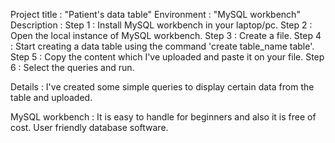Project title : "Patient's data table"
Environment   : "MySQL workbench"
Description   :
   Step 1   : Install MySQL workbench in your laptop/pc.
   Step 2   : Open the local instance of MySQL workbench.
   Step 3   : Create a file.
   Step 4   : Start creating a data table using the command 'create table_name table'.
   Step 5   : Copy the content which I've uploaded and paste it on your file.
   Step 6   : Select the queries and run.

Details       :  I've created some simple queries to display certain data from the table and uploaded. 

MySQL workbench : It is easy to handle for beginners and also it is free of cost. User friendly database software.

